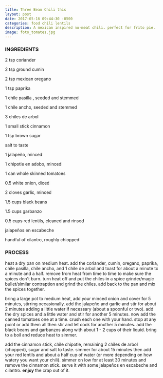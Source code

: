 ```yaml
---
title: Three Bean Chili this
layout: post
date: 2017-05-16 09:44:30 -0500
categories: food chili lentils
description: A mexican inspired no-meat chili. perfect for frito pie.
image: foto_tomates.jpg
---
```

### INGREDIENTS

2 tsp coriander

2 tsp ground cumin

2 tsp mexican oregano

1 tsp paprika

1 chile pasilla , seeded and stemmed

1 chile ancho, seeded and stemmed

3 chiles de arbol

1 small stick cinnamon

1 tsp brown sugar

salt to taste

1 jalapeño, minced

1 chipotle en adobo, minced

1 can whole skinned tomatoes

0\.5 white onion, diced

2 cloves garlic, minced

1\.5 cups black beans

1\.5 cups garbanzo

0\.5 cups red lentils, cleaned and rinsed

jalapeños en escabeche

handful of cilantro, roughly chiopped

### PROCESS

heat a dry pan on medium heat. add the coriander, cumin, oregano, paprika, chile pasilla, chile ancho, and 1 chile de arbol and toast for about a minute to a minute and a half. remove from heat from time to time to make sure the spices don't burn. turn heat off and put the chiles in a spice grinder/magic bullet/similar contraption and grind the chiles. add back to the pan and mix the spices together.

bring a large pot to medium heat, add your minced onion and cover for 5 minutes, stirring occasionally. add the jalapeño and garlic and stir for about 2 minutes adding a little water if necessary (about a spoonful or two). add the dry spices and a little water and stir for another 5 minutes. now add the canned tomatoes one at a time. crush each one with your hand. stop at any point or add them all then stir and let cook for another 5 minutes. add the black beans and garbanzos along with about 1 - 2 cups of their liquid. bring to a boil and reduce heat to simmer.

add the cinnamon stick, chile chipotle, remaining 2 chiles de arbol (chopped), sugar and salt to taste. simmer for about 15 minutes then add your red lentils and about a half cup of water (or more depending on how watery you want your chili). simmer on low for at least 30 minutes and remove the cinnamon stick. serve it with some jalapeños en escabeche and cilantro. **enjoy** the crap out of it.